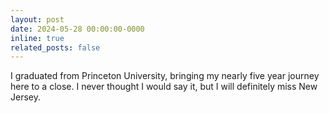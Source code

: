 ```yaml
---
layout: post
date: 2024-05-28 00:00:00-0000
inline: true
related_posts: false
---
```


I graduated from Princeton University, bringing my nearly five year journey here to a close. I never thought I would say it, but I will definitely miss New Jersey.